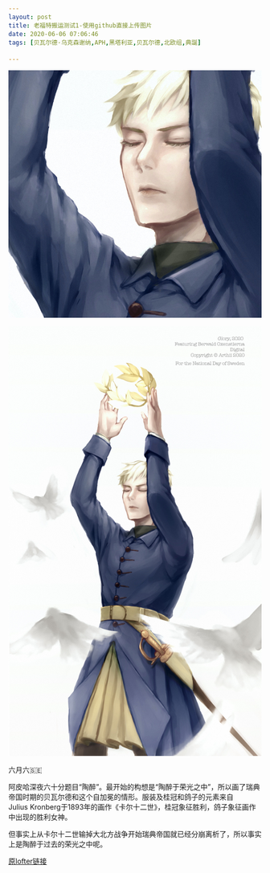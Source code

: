 ```yaml
---
layout: post
title: 老福特搬运测试1-使用github直接上传图片
date: 2020-06-06 07:06:46
tags: [贝瓦尔德·乌克森谢纳,APH,黑塔利亚,贝瓦尔德,北欧组,典誕]

---
```


![这里没有办法直接显示图片呢](https://raw.githubusercontent.com/ArthiiNW/Arthliams/master/images/20200606%20edit%20text%20copy.jpg)

![这张是原图](https://raw.githubusercontent.com/ArthiiNW/Arthliams/master/images/20200606%20edit%20text.jpg)


六月六🇸🇪

阿皮哈深夜六十分题目“陶醉”。最开始的构想是“陶醉于荣光之中”，所以画了瑞典帝国时期的贝瓦尔德和这个自加冕的情形。服装及桂冠和鸽子的元素来自Julius Kronberg于1893年的画作《卡尔十二世》，桂冠象征胜利，鸽子象征画作中出现的胜利女神。

但事实上从卡尔十二世输掉大北方战争开始瑞典帝国就已经分崩离析了，所以事实上是陶醉于过去的荣光之中呢。

[原lofter链接](https://arthliams.lofter.com/post/211e06_1c99224b5)

